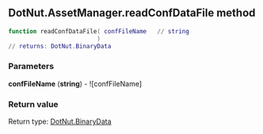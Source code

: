 ## DotNut.AssetManager.readConfDataFile method


```lua
function readConfDataFile( confFileName   // string
                         )
// returns: DotNut.BinaryData
```


### Parameters

**confFileName** (**string**) - ![confFileName]

### Return value

Return type: [DotNut.BinaryData](../../DotNut/BinaryData.md)

